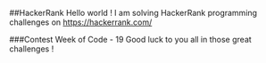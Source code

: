 ##HackerRank
Hello world ! I am solving HackerRank programming challenges on https://hackerrank.com/

###Contest Week of Code - 19
Good luck to you all in those great challenges !
